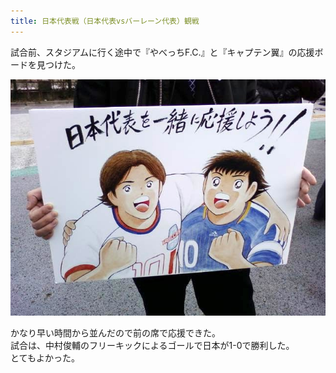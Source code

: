 ```yaml
---
title: 日本代表戦（日本代表vsバーレーン代表）観戦
---
```


試合前、スタジアムに行く途中で『やべっちF.C.』と『キャプテン翼』の応援ボードを見つけた。

![やべっちF.C.×キャプテン翼の応援ボード](/images/2009-03-28-supporting-japan-with-yabecchi-and-captain-tsubasa.jpg)

かなり早い時間から並んだので前の席で応援できた。<br>
試合は、中村俊輔のフリーキックによるゴールで日本が1-0で勝利した。<br>
とてもよかった。
